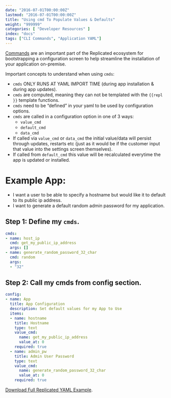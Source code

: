 ```yaml
---
date: "2016-07-01T00:00:00Z"
lastmod: "2016-07-01T00:00:00Z"
title: "Using cmd To Populate Values & Defaults"
weight: "999999"
categories: [ "Developer Resources" ]
index: "docs"
tags: ["CLI Commands", "Application YAML"]
---
```


[Commands](/docs/packaging-an-application/commands/) are an important part of the
Replicated ecosystem for bootstrapping a configuration screen to help streamline the
installation of your application on-premise.

Important concepts to understand when using `cmds`:

- `cmds` ONLY RUNS AT YAML IMPORT TIME (during app installation & during app updates).
- `cmds` are computed, meaning they can not be templated with the `{{repl }}` template functions.
- `cmds` need to be “defined” in your yaml to be used by configuration options.
- `cmds` are called in a configuration option in one of 3 ways:
  - `value_cmd`
  - `default_cmd`
  - `data_cmd`
- If called via `value_cmd` or `data_cmd` the initial value/data will persist through updates, restarts etc (just as it would be if the customer input that value into the settings screen themselves).
- If called from `default_cmd` this value will be recalculated everytime the app is updated or installed.

# Example App:

- I want a user to be able to specify a hostname but would like it to default to its public ip address.
- I want to generate a default random admin password for my application.

## Step 1: Define my `cmds`.

```yaml
cmds:
- name: host_ip
  cmd: get_my_public_ip_address
  args: []
- name: generate_random_password_32_char
  cmd: random
  args:
  - "32"
```

## Step 2: Call my cmds from config section.

```yaml
config:
- name: App
  title: App Configuration
  description: Set default values for my App to Use
  items:
  - name: hostname
    title: Hostname
    type: text
    value_cmd:
      name: get_my_public_ip_address
      value_at: 0
    required: true
  - name: admin_pw
    title: Admin User Password
    type: text
    value_cmd:
      name: generate_random_password_32_char
      value_at: 0
    required: true
```

[Download Full Replicated YAML Example](https://github.com/replicatedhq/repl-yaml-samples/blob/master/apps/example_commands_app.yml).
